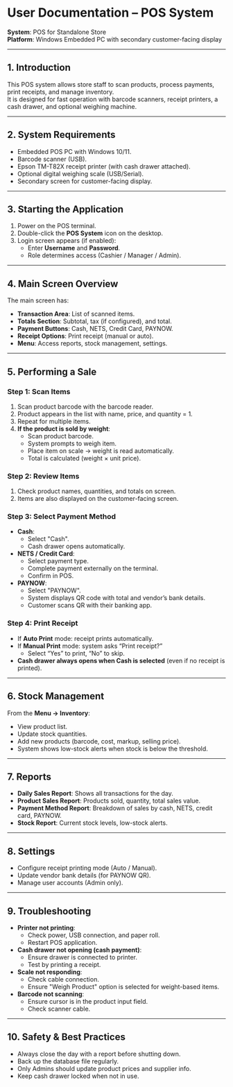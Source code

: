 # User Documentation – POS System

**System**: POS for Standalone Store  
**Platform**: Windows Embedded PC with secondary customer-facing display  

---

## 1. Introduction

This POS system allows store staff to scan products, process payments, print receipts, and manage inventory.  
It is designed for fast operation with barcode scanners, receipt printers, a cash drawer, and optional weighing machine.

---

## 2. System Requirements

*   Embedded POS PC with Windows 10/11.
*   Barcode scanner (USB).
*   Epson TM-T82X receipt printer (with cash drawer attached).
*   Optional digital weighing scale (USB/Serial).
*   Secondary screen for customer-facing display.

---

## 3. Starting the Application

1.  Power on the POS terminal.
2.  Double-click the **POS System** icon on the desktop.
3.  Login screen appears (if enabled):
    *   Enter **Username** and **Password**.
    *   Role determines access (Cashier / Manager / Admin).

---

## 4. Main Screen Overview

The main screen has:
*   **Transaction Area**: List of scanned items.
*   **Totals Section**: Subtotal, tax (if configured), and total.
*   **Payment Buttons**: Cash, NETS, Credit Card, PAYNOW.
*   **Receipt Options**: Print receipt (manual or auto).
*   **Menu**: Access reports, stock management, settings.

---

## 5. Performing a Sale

### Step 1: Scan Items
1.  Scan product barcode with the barcode reader.
2.  Product appears in the list with name, price, and quantity = 1.
3.  Repeat for multiple items.
4.  **If the product is sold by weight**:
    *   Scan product barcode.
    *   System prompts to weigh item.
    *   Place item on scale → weight is read automatically.
    *   Total is calculated (weight × unit price).

### Step 2: Review Items
1.  Check product names, quantities, and totals on screen.
2.  Items are also displayed on the customer-facing screen.

### Step 3: Select Payment Method
*   **Cash**:
    *   Select "Cash".
    *   Cash drawer opens automatically.
*   **NETS / Credit Card**:
    *   Select payment type.
    *   Complete payment externally on the terminal.
    *   Confirm in POS.
*   **PAYNOW**:
    *   Select "PAYNOW".
    *   System displays QR code with total and vendor’s bank details.
    *   Customer scans QR with their banking app.

### Step 4: Print Receipt
*   If **Auto Print** mode: receipt prints automatically.
*   If **Manual Print** mode: system asks “Print receipt?”
    *   Select “Yes” to print, “No” to skip.
*   **Cash drawer always opens when Cash is selected** (even if no receipt is printed).

---

## 6. Stock Management

From the **Menu → Inventory**:
*   View product list.
*   Update stock quantities.
*   Add new products (barcode, cost, markup, selling price).
*   System shows low-stock alerts when stock is below the threshold.

---

## 7. Reports

*   **Daily Sales Report**: Shows all transactions for the day.
*   **Product Sales Report**: Products sold, quantity, total sales value.
*   **Payment Method Report**: Breakdown of sales by cash, NETS, credit card, PAYNOW.
*   **Stock Report**: Current stock levels, low-stock alerts.

---

## 8. Settings

*   Configure receipt printing mode (Auto / Manual).
*   Update vendor bank details (for PAYNOW QR).
*   Manage user accounts (Admin only).

---

## 9. Troubleshooting

*   **Printer not printing**:
    *   Check power, USB connection, and paper roll.
    *   Restart POS application.
*   **Cash drawer not opening (cash payment)**:
    *   Ensure drawer is connected to printer.
    *   Test by printing a receipt.
*   **Scale not responding**:
    *   Check cable connection.
    *   Ensure "Weigh Product" option is selected for weight-based items.
*   **Barcode not scanning**:
    *   Ensure cursor is in the product input field.
    *   Check scanner cable.

---

## 10. Safety & Best Practices

*   Always close the day with a report before shutting down.
*   Back up the database file regularly.
*   Only Admins should update product prices and supplier info.
*   Keep cash drawer locked when not in use.